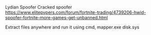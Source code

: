 Lydian Spoofer
Cracked spoofer https://www.elitepvpers.com/forum/fortnite-trading/4739206-hwid-spoofer-fortnite-more-games-get-unbanned.html

Extract files anywhere and run it using cmd, mapper.exe disk.sys
